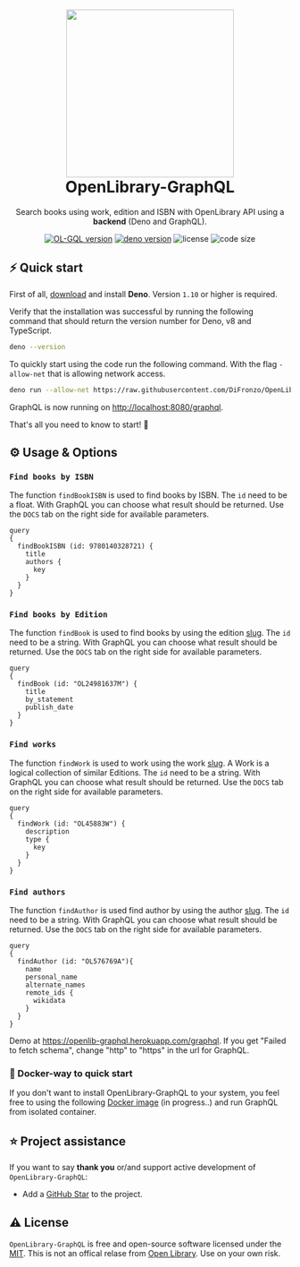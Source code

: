 <h1 align="center">
  <img src="https://openlibrary.org/static/images/openlibrary-logo-tighter.svg" width="300px"/><br/>
  OpenLibrary-GraphQL
</h1>
<p align="center">Search books using work, edition and ISBN with OpenLibrary API using a <b>backend</b> (Deno and GraphQL).

<p align="center"><a href="https://github.com/DiFronzo/OpenLibrary-GraphQL/releases" target="_blank"><img src="https://img.shields.io/badge/version-v1.0.0-blue?style=for-the-badge&logo=none" alt="OL-GQL version" /></a>&nbsp;<a href="https://deno.land/x/OpenLibrary-GraphQL@v1.0" target="_blank"><img src="https://img.shields.io/badge/Deno-1.10+-00ADD8?style=for-the-badge&logo=deno" alt="deno version" /></a>&nbsp;<img src="https://img.shields.io/badge/license-MIT-red?style=for-the-badge&logo=none" alt="license" />&nbsp;<img alt="code size" src="https://img.shields.io/github/languages/code-size/difronzo/OpenLibrary-GraphQL?style=for-the-badge&logo=none"></p>


## ⚡️ Quick start

First of all, [download](https://deno.land/) and install **Deno**. Version `1.10` or higher is required.

Verify that the installation was successful by running the following command that should return the version number for Deno, v8 and TypeScript.

```bash
deno --version
```

To quickly start using the code run the following command. With the flag `-allow-net` that is allowing network access. 

```bash
deno run --allow-net https://raw.githubusercontent.com/DiFronzo/OpenLibrary-GraphQL/main/mod.ts
```

GraphQL is now running on [http://localhost:8080/graphql](http://localhost:8080/graphql).

That's all you need to know to start! 🎉

## ⚙️ Usage & Options

### `Find books by ISBN`
The function `findBookISBN` is used to find books by ISBN. The `id` need to be a float. With GraphQL you can choose what result should be returned. Use the `DOCS` tab on the right side for available parameters.
```gql
query
{
  findBookISBN (id: 9780140328721) {
    title
    authors {
      key
    }
  }
}
```
### `Find books by Edition`
The function `findBook` is used to find books by using the edition [slug](https://openlibrary.org/books/OL24981637M). The `id` need to be a string. With GraphQL you can choose what result should be returned. Use the `DOCS` tab on the right side for available parameters.
```gql
query
{
  findBook (id: "OL24981637M") {
    title
    by_statement
    publish_date
  }
}
```
### `Find works`
The function `findWork` is used to work using the work [slug](https://openlibrary.org/works/OL45883W). A Work is a logical collection of similar Editions. The `id` need to be a string. With GraphQL you can choose what result should be returned. Use the `DOCS` tab on the right side for available parameters.
```gql
query
{
  findWork (id: "OL45883W") {
    description
    type {
      key
    }
  }
}
```
### `Find authors`
The function `findAuthor` is used find author by using the author [slug](https://openlibrary.org/authors/OL576769A). The `id` need to be a string. With GraphQL you can choose what result should be returned. Use the `DOCS` tab on the right side for available parameters.
```gql
query
{
  findAuthor (id: "OL576769A"){
    name
    personal_name
    alternate_names
    remote_ids {
      wikidata
    }
  }
}
```
Demo at https://openlib-graphql.herokuapp.com/graphql. If you get "Failed to fetch schema", change "http" to "https" in the url for GraphQL.

### 🐳 Docker-way to quick start

If you don't want to install OpenLibrary-GraphQL to your system, you feel free to using the following [Docker image](https://hub.docker.com/) (in progress..) and run GraphQL from isolated container.

## ⭐️ Project assistance

If you want to say **thank you** or/and support active development of `OpenLibrary-GraphQL`:

- Add a [GitHub Star](https://github.com/DiFronzo/OpenLibrary-GraphQL) to the project.

## ⚠️ License
`OpenLibrary-GraphQL` is free and open-source software licensed under the [MIT](https://github.com/DiFronzo/OpenLibrary-GraphQL/blob/main/LICENSE). This is not an offical relase from [Open Library](https://github.com/internetarchive/openlibrary). Use on your own risk.
